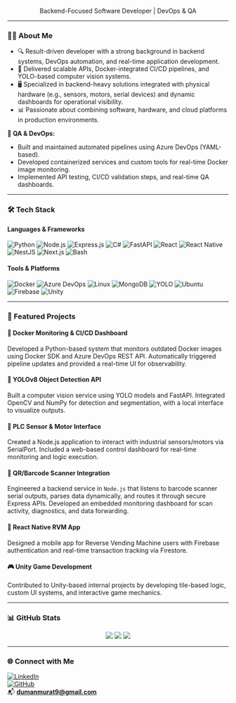 <p align="center">Backend-Focused Software Developer | DevOps & QA </p>

---

### 🧑‍💻 About Me

- 🔍 Result-driven developer with a strong background in backend systems, DevOps automation, and real-time application development.
- 🧠 Delivered scalable APIs, Docker-integrated CI/CD pipelines, and YOLO-based computer vision systems.
- 🖥️ Specialized in backend-heavy solutions integrated with physical hardware (e.g., sensors, motors, serial devices) and dynamic dashboards for operational visibility.
- 📊 Passionate about combining software, hardware, and cloud platforms in production environments.

**🧪 QA & DevOps:**

- Built and maintained automated pipelines using Azure DevOps (YAML-based).
- Developed containerized services and custom tools for real-time Docker image monitoring.
- Implemented API testing, CI/CD validation steps, and real-time QA dashboards.

---

### 🛠️ Tech Stack

#### Languages & Frameworks

![Python](https://img.shields.io/badge/Python-3776AB?style=for-the-badge&logo=python&logoColor=white)
![Node.js](https://img.shields.io/badge/Node.js-339933?style=for-the-badge&logo=nodedotjs&logoColor=white)
![Express.js](https://img.shields.io/badge/Express.js-404D59?style=for-the-badge&logo=express&logoColor=white)
![C#](https://img.shields.io/badge/C%23-68217A?style=for-the-badge&logo=csharp&logoColor=white)
![FastAPI](https://img.shields.io/badge/FastAPI-009688?style=for-the-badge&logo=fastapi&logoColor=white)
![React](https://img.shields.io/badge/React-20232A?style=for-the-badge&logo=react&logoColor=61DAFB)
![React Native](https://img.shields.io/badge/React_Native-20232A?style=for-the-badge&logo=react&logoColor=61DAFB)
![NestJS](https://img.shields.io/badge/NestJS-E0234E?style=for-the-badge&logo=nestjs&logoColor=white)
![Next.js](https://img.shields.io/badge/Next.js-000000?style=for-the-badge&logo=nextdotjs&logoColor=white)
![Bash](https://img.shields.io/badge/Bash-4EAA25?style=for-the-badge&logo=gnubash&logoColor=white)

#### Tools & Platforms

![Docker](https://img.shields.io/badge/Docker-2496ED?style=for-the-badge&logo=docker&logoColor=white)
![Azure DevOps](https://img.shields.io/badge/Azure_DevOps-0078D7?style=for-the-badge&logo=azuredevops&logoColor=white)
![Linux](https://img.shields.io/badge/Linux-000000?style=for-the-badge&logo=linux&logoColor=white)
![MongoDB](https://img.shields.io/badge/MongoDB-4DB33D?style=for-the-badge&logo=mongodb&logoColor=white)
![YOLO](https://img.shields.io/badge/YOLOv8-111111?style=for-the-badge&logo=github&logoColor=white)
![Ubuntu](https://img.shields.io/badge/Ubuntu-E95420?style=for-the-badge&logo=ubuntu&logoColor=white)
![Firebase](https://img.shields.io/badge/Firebase-FFCA28?style=for-the-badge&logo=firebase&logoColor=black)
![Unity](https://img.shields.io/badge/Unity-000000?style=for-the-badge&logo=unity&logoColor=white)

---

### 💼 Featured Projects

#### 🐳 Docker Monitoring & CI/CD Dashboard  
Developed a Python-based system that monitors outdated Docker images using Docker SDK and Azure DevOps REST API. Automatically triggered pipeline updates and provided a real-time UI for observability.

#### 🧠 YOLOv8 Object Detection API  
Built a computer vision service using YOLO models and FastAPI. Integrated OpenCV and NumPy for detection and segmentation, with a local interface to visualize outputs.

#### 🧩 PLC Sensor & Motor Interface  
Created a Node.js application to interact with industrial sensors/motors via SerialPort. Included a web-based control dashboard for real-time monitoring and logic execution.

#### 📡 QR/Barcode Scanner Integration  
Engineered a backend service in `Node.js` that listens to barcode scanner serial outputs, parses data dynamically, and routes it through secure Express APIs. Developed an embedded monitoring dashboard for scan activity, diagnostics, and data forwarding.

#### 📱 React Native RVM App  
Designed a mobile app for Reverse Vending Machine users with Firebase authentication and real-time transaction tracking via Firestore.

#### 🎮 Unity Game Development  
Contributed to Unity-based internal projects by developing tile-based logic, custom UI systems, and interactive game mechanics.

---

### 📊 GitHub Stats

<p align="center">
  <img src="https://github-readme-streak-stats.herokuapp.com?user=xofyy&theme=tokyonight&hide_border=true" />
  <img src="https://github-readme-stats.vercel.app/api?username=xofyy&show_icons=true&theme=tokyonight&hide_border=true" />
  <img src="https://github-readme-stats.vercel.app/api/top-langs/?username=xofyy&layout=compact&theme=tokyonight&hide_border=true" />
</p>

---

### 🌐 Connect with Me

[![LinkedIn](https://img.shields.io/badge/-LinkedIn-0077B5?style=flat&logo=linkedin)](https://www.linkedin.com/in/murat-duman-eu/)  
[![GitHub](https://img.shields.io/badge/-GitHub-181717?style=flat&logo=github)](https://github.com/xofyy)  
📬 **dumanmurat9@gmail.com**
